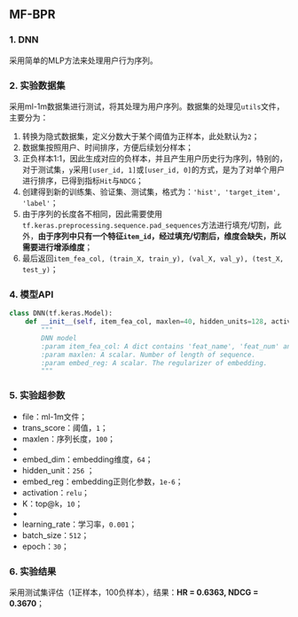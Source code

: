 ## MF-BPR

### 1. DNN
采用简单的MLP方法来处理用户行为序列。



### 2. 实验数据集

采用ml-1m数据集进行测试，将其处理为用户序列。数据集的处理见`utils`文件，主要分为：

1. 转换为隐式数据集，定义分数大于某个阈值为正样本，此处默认为`2`；
2. 数据集按照用户、时间排序，方便后续划分样本；
3. 正负样本1:1，因此生成对应的负样本，并且产生用户历史行为序列，特别的，对于测试集，`y`采用`[user_id, 1]`或`[user_id, 0]`的方式，是为了对单个用户进行排序，已得到指标`Hit`与`NDCG`；
4. 创建得到新的训练集、验证集、测试集，格式为：`'hist', 'target_item', 'label'`；
5. 由于序列的长度各不相同，因此需要使用`tf.keras.preprocessing.sequence.pad_sequences`方法进行填充/切割，此外，**由于序列中只有一个特征`item_id`，经过填充/切割后，维度会缺失，所以需要进行增添维度**；
6. 最后返回`item_fea_col, (train_X, train_y), (val_X, val_y), (test_X, test_y)`；



### 4. 模型API

```python
class DNN(tf.keras.Model):
    def __init__(self, item_fea_col, maxlen=40, hidden_units=128, activation='relu', embed_reg=1e-6):
        """
        DNN model
        :param item_fea_col: A dict contains 'feat_name', 'feat_num' and 'embed_dim'.
        :param maxlen: A scalar. Number of length of sequence.
        :param embed_reg: A scalar. The regularizer of embedding.
        """
```



### 5. 实验超参数

- file：ml-1m文件；
- trans_score：阈值，`1`；
- maxlen：序列长度，`100`；
- 
- embed_dim：embedding维度，`64`；
- hidden_unit：`256`	；
- embed_reg：embedding正则化参数，`1e-6`；
- activation：`relu`；
- K：top@k，`10`；
- 
- learning_rate：学习率，`0.001`；
- batch_size：`512`；
- epoch：`30`；



### 6. 实验结果

采用测试集评估（1正样本，100负样本），结果：**HR = 0.6363, NDCG = 0.3670**；
